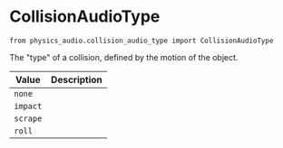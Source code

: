 # CollisionAudioType

`from physics_audio.collision_audio_type import CollisionAudioType`

The "type" of a collision, defined by the motion of the object.

| Value | Description |
| --- | --- |
| `none` |  |
| `impact` |  |
| `scrape` |  |
| `roll` |  |